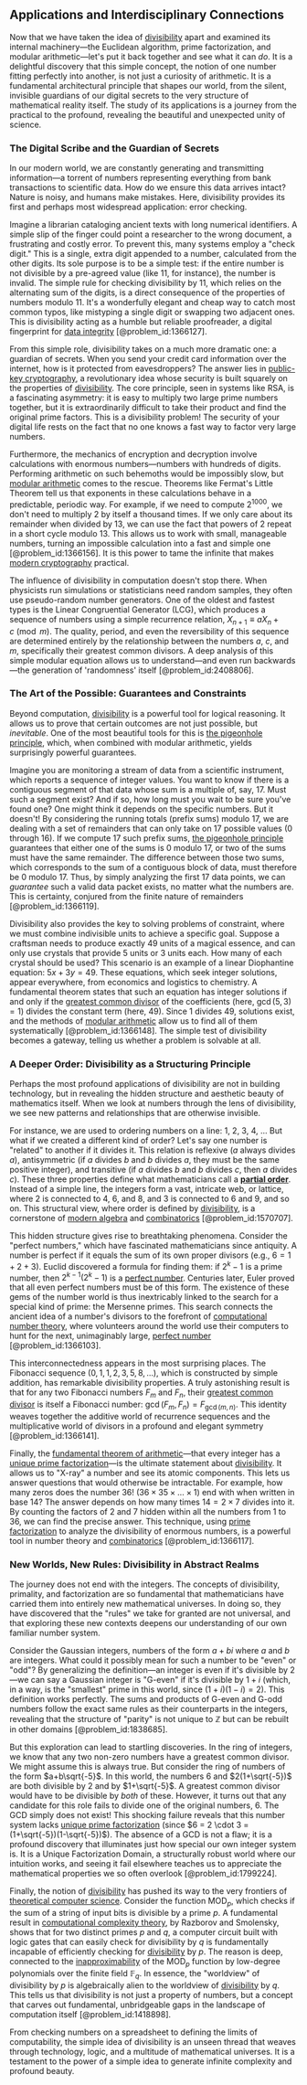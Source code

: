 ## Applications and Interdisciplinary Connections

Now that we have taken the idea of [divisibility](@article_id:190408) apart and examined its internal machinery—the Euclidean algorithm, prime factorization, and modular arithmetic—let's put it back together and see what it can *do*. It is a delightful discovery that this simple concept, the notion of one number fitting perfectly into another, is not just a curiosity of arithmetic. It is a fundamental architectural principle that shapes our world, from the silent, invisible guardians of our digital secrets to the very structure of mathematical reality itself. The study of its applications is a journey from the practical to the profound, revealing the beautiful and unexpected unity of science.

### The Digital Scribe and the Guardian of Secrets

In our modern world, we are constantly generating and transmitting information—a torrent of numbers representing everything from bank transactions to scientific data. How do we ensure this data arrives intact? Nature is noisy, and humans make mistakes. Here, divisibility provides its first and perhaps most widespread application: error checking.

Imagine a librarian cataloging ancient texts with long numerical identifiers. A simple slip of the finger could point a researcher to the wrong document, a frustrating and costly error. To prevent this, many systems employ a "check digit." This is a single, extra digit appended to a number, calculated from the other digits. Its sole purpose is to be a simple test: if the entire number is not divisible by a pre-agreed value (like 11, for instance), the number is invalid. The simple rule for checking divisibility by 11, which relies on the alternating sum of the digits, is a direct consequence of the properties of numbers modulo 11. It's a wonderfully elegant and cheap way to catch most common typos, like mistyping a single digit or swapping two adjacent ones. This is divisibility acting as a humble but reliable proofreader, a digital fingerprint for [data integrity](@article_id:167034) [@problem_id:1366127].

From this simple role, divisibility takes on a much more dramatic one: a guardian of secrets. When you send your credit card information over the internet, how is it protected from eavesdroppers? The answer lies in [public-key cryptography](@article_id:150243), a revolutionary idea whose security is built squarely on the properties of [divisibility](@article_id:190408). The core principle, seen in systems like RSA, is a fascinating asymmetry: it is easy to multiply two large prime numbers together, but it is extraordinarily difficult to take their product and find the original prime factors. This is a divisibility problem! The security of your digital life rests on the fact that no one knows a fast way to factor very large numbers.

Furthermore, the mechanics of encryption and decryption involve calculations with enormous numbers—numbers with hundreds of digits. Performing arithmetic on such behemoths would be impossibly slow, but [modular arithmetic](@article_id:143206) comes to the rescue. Theorems like Fermat's Little Theorem tell us that exponents in these calculations behave in a predictable, periodic way. For example, if we need to compute $2^{1000}$, we don't need to multiply 2 by itself a thousand times. If we only care about its remainder when divided by 13, we can use the fact that powers of 2 repeat in a short cycle modulo 13. This allows us to work with small, manageable numbers, turning an impossible calculation into a fast and simple one [@problem_id:1366156]. It is this power to tame the infinite that makes [modern cryptography](@article_id:274035) practical.

The influence of divisibility in computation doesn't stop there. When physicists run simulations or statisticians need random samples, they often use pseudo-random number generators. One of the oldest and fastest types is the Linear Congruential Generator (LCG), which produces a sequence of numbers using a simple recurrence relation, $X_{n+1} \equiv a X_n + c \pmod{m}$. The quality, period, and even the reversibility of this sequence are determined entirely by the relationship between the numbers $a$, $c$, and $m$, specifically their greatest common divisors. A deep analysis of this simple modular equation allows us to understand—and even run backwards—the generation of 'randomness' itself [@problem_id:2408806].

### The Art of the Possible: Guarantees and Constraints

Beyond computation, [divisibility](@article_id:190408) is a powerful tool for logical reasoning. It allows us to prove that certain outcomes are not just possible, but *inevitable*. One of the most beautiful tools for this is [the pigeonhole principle](@article_id:268204), which, when combined with modular arithmetic, yields surprisingly powerful guarantees.

Imagine you are monitoring a stream of data from a scientific instrument, which reports a sequence of integer values. You want to know if there is a contiguous segment of that data whose sum is a multiple of, say, 17. Must such a segment exist? And if so, how long must you wait to be sure you've found one? One might think it depends on the specific numbers. But it doesn't! By considering the running totals (prefix sums) modulo 17, we are dealing with a set of remainders that can only take on 17 possible values (0 through 16). If we compute 17 such prefix sums, [the pigeonhole principle](@article_id:268204) guarantees that either one of the sums is 0 modulo 17, or two of the sums must have the same remainder. The difference between those two sums, which corresponds to the sum of a contiguous block of data, must therefore be 0 modulo 17. Thus, by simply analyzing the first 17 data points, we can *guarantee* such a valid data packet exists, no matter what the numbers are. This is certainty, conjured from the finite nature of remainders [@problem_id:1366119].

Divisibility also provides the key to solving problems of constraint, where we must combine indivisible units to achieve a specific goal. Suppose a craftsman needs to produce exactly 49 units of a magical essence, and can only use crystals that provide 5 units or 3 units each. How many of each crystal should be used? This scenario is an example of a linear Diophantine equation: $5x + 3y = 49$. These equations, which seek integer solutions, appear everywhere, from economics and logistics to chemistry. A fundamental theorem states that such an equation has integer solutions if and only if the [greatest common divisor](@article_id:142453) of the coefficients (here, $\gcd(5, 3) = 1$) divides the constant term (here, 49). Since 1 divides 49, solutions exist, and the methods of [modular arithmetic](@article_id:143206) allow us to find all of them systematically [@problem_id:1366148]. The simple test of divisibility becomes a gateway, telling us whether a problem is solvable at all.

### A Deeper Order: Divisibility as a Structuring Principle

Perhaps the most profound applications of divisibility are not in building technology, but in revealing the hidden structure and aesthetic beauty of mathematics itself. When we look at numbers through the lens of divisibility, we see new patterns and relationships that are otherwise invisible.

For instance, we are used to ordering numbers on a line: 1, 2, 3, 4, ... But what if we created a different kind of order? Let's say one number is "related" to another if it divides it. This relation is reflexive ($a$ always divides $a$), antisymmetric (if $a$ divides $b$ and $b$ divides $a$, they must be the same positive integer), and transitive (if $a$ divides $b$ and $b$ divides $c$, then $a$ divides $c$). These three properties define what mathematicians call a **[partial order](@article_id:144973)**. Instead of a simple line, the integers form a vast, intricate web, or lattice, where 2 is connected to 4, 6, and 8, and 3 is connected to 6 and 9, and so on. This structural view, where order is defined by [divisibility](@article_id:190408), is a cornerstone of [modern algebra](@article_id:170771) and [combinatorics](@article_id:143849) [@problem_id:1570707].

This hidden structure gives rise to breathtaking phenomena. Consider the "perfect numbers," which have fascinated mathematicians since antiquity. A number is perfect if it equals the sum of its own proper divisors (e.g., $6 = 1+2+3$). Euclid discovered a formula for finding them: if $2^k - 1$ is a prime number, then $2^{k-1}(2^k-1)$ is a [perfect number](@article_id:636487). Centuries later, Euler proved that all even perfect numbers must be of this form. The existence of these gems of the number world is thus inextricably linked to the search for a special kind of prime: the Mersenne primes. This search connects the ancient idea of a number's divisors to the forefront of [computational number theory](@article_id:199357), where volunteers around the world use their computers to hunt for the next, unimaginably large, [perfect number](@article_id:636487) [@problem_id:1366103].

This interconnectedness appears in the most surprising places. The Fibonacci sequence ($0, 1, 1, 2, 3, 5, 8, \dots$), which is constructed by simple addition, has remarkable divisibility properties. A truly astonishing result is that for any two Fibonacci numbers $F_m$ and $F_n$, their [greatest common divisor](@article_id:142453) is itself a Fibonacci number: $\gcd(F_m, F_n) = F_{\gcd(m,n)}$. This identity weaves together the additive world of recurrence sequences and the multiplicative world of divisors in a profound and elegant symmetry [@problem_id:1366141].

Finally, the [fundamental theorem of arithmetic](@article_id:145926)—that every integer has a [unique prime factorization](@article_id:154986)—is the ultimate statement about [divisibility](@article_id:190408). It allows us to "X-ray" a number and see its atomic components. This lets us answer questions that would otherwise be intractable. For example, how many zeros does the number $36!$ ($36 \times 35 \times \dots \times 1$) end with when written in base 14? The answer depends on how many times $14 = 2 \times 7$ divides into it. By counting the factors of 2 and 7 hidden within all the numbers from 1 to 36, we can find the precise answer. This technique, using [prime factorization](@article_id:151564) to analyze the divisibility of enormous numbers, is a powerful tool in number theory and [combinatorics](@article_id:143849) [@problem_id:1366117].

### New Worlds, New Rules: Divisibility in Abstract Realms

The journey does not end with the integers. The concepts of divisibility, primality, and factorization are so fundamental that mathematicians have carried them into entirely new mathematical universes. In doing so, they have discovered that the "rules" we take for granted are not universal, and that exploring these new contexts deepens our understanding of our own familiar number system.

Consider the Gaussian integers, numbers of the form $a+bi$ where $a$ and $b$ are integers. What could it possibly mean for such a number to be "even" or "odd"? By generalizing the definition—an integer is even if it's divisible by 2—we can say a Gaussian integer is "G-even" if it's divisible by $1+i$ (which, in a way, is the "smallest" prime in this world, since $(1+i)(1-i) = 2$). This definition works perfectly. The sums and products of G-even and G-odd numbers follow the exact same rules as their counterparts in the integers, revealing that the structure of "parity" is not unique to $\mathbb{Z}$ but can be rebuilt in other domains [@problem_id:1838685].

But this exploration can lead to startling discoveries. In the ring of integers, we know that any two non-zero numbers have a greatest common divisor. We might assume this is always true. But consider the ring of numbers of the form $a+b\sqrt{-5}$. In this world, the numbers $6$ and $2(1+\sqrt{-5})$ are both divisible by $2$ and by $1+\sqrt{-5}$. A greatest common divisor would have to be divisible by *both* of these. However, it turns out that any candidate for this role fails to divide one of the original numbers, $6$. The GCD simply does not exist! This shocking failure reveals that this number system lacks [unique prime factorization](@article_id:154986) (since $6 = 2 \cdot 3 = (1+\sqrt{-5})(1-\sqrt{-5})$). The absence of a GCD is not a flaw; it is a profound discovery that illuminates just how special our own integer system is. It is a Unique Factorization Domain, a structurally robust world where our intuition works, and seeing it fail elsewhere teaches us to appreciate the mathematical properties we so often overlook [@problem_id:1799224].

Finally, the notion of [divisibility](@article_id:190408) has pushed its way to the very frontiers of [theoretical computer science](@article_id:262639). Consider the function $\text{MOD}_p$, which checks if the sum of a string of input bits is divisible by a prime $p$. A fundamental result in [computational complexity theory](@article_id:271669), by Razborov and Smolensky, shows that for two distinct primes $p$ and $q$, a computer circuit built with logic gates that can easily check for divisibility by $q$ is fundamentally incapable of efficiently checking for [divisibility](@article_id:190408) by $p$. The reason is deep, connected to the [inapproximability](@article_id:275913) of the $\text{MOD}_p$ function by low-degree polynomials over the finite field $\mathbb{F}_q$. In essence, the "worldview" of divisibility by $p$ is algebraically alien to the worldview of [divisibility](@article_id:190408) by $q$. This tells us that divisibility is not just a property of numbers, but a concept that carves out fundamental, unbridgeable gaps in the landscape of computation itself [@problem_id:1418898].

From checking numbers on a spreadsheet to defining the limits of computability, the simple idea of divisibility is an unseen thread that weaves through technology, logic, and a multitude of mathematical universes. It is a testament to the power of a simple idea to generate infinite complexity and profound beauty.